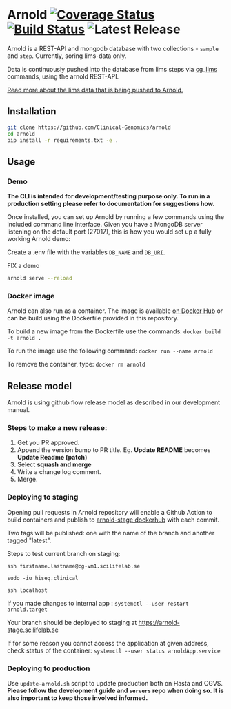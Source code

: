 # Arnold  [![Coverage Status](https://coveralls.io/repos/github/Clinical-Genomics/arnold/badge.svg?branch=master)](https://coveralls.io/github/Clinical-Genomics/arnold?branch=master) [![Build Status](https://travis-ci.org/Clinical-Genomics/arnold.svg?branch=master)](https://travis-ci.org/Clinical-Genomics/arnold) ![Latest Release](https://img.shields.io/github/v/release/clinical-genomics/Arnold)


Arnold is a  REST-API and mongodb database with two collections - `sample` and `step`. Currently, soring lims-data only. 

Data is continuously pushed into the database from lims steps via [cg_lims](https://github.com/Clinical-Genomics/cg_lims) commands, using the arnold REST-API.

[Read more about the lims data that is being pushed to Arnold.](https://github.com/Clinical-Genomics/cg_lims#about-arnold)


## Installation

```bash
git clone https://github.com/Clinical-Genomics/arnold
cd arnold
pip install -r requirements.txt -e .
```

## Usage

### Demo

**The CLI is intended for development/testing purpose only. To run in a production setting please refer to documentation
for suggestions how.**

Once installed, you can set up Arnold by running a few commands using the included command line interface. 
Given you have a MongoDB server listening on the default port (27017), this is how you would set up a fully working 
Arnold demo:

Create a .env file with the variables `DB_NAME` and `DB_URI`.
 
FIX a demo


```bash
arnold serve --reload
```


### Docker image

Arnold can also run as a container. The image is available [on Docker Hub][docker-hub] or can be build using the 
Dockerfile provided in this repository.

To build a new image from the Dockerfile use the commands: `docker build -t arnold .`

To run the image use the following command: `docker run --name arnold `

To remove the container, type: `docker rm arnold`

## Release model
Arnold is using github flow release model as described in our development manual.


### Steps to make a new release:

1) Get you PR approved.
2) Append the version bump to PR title. Eg. __Update README__ becomes __Update Readme (patch)__
3) Select __squash and merge__
4) Write a change log comment.
5) Merge.

	
### Deploying to staging

Opening pull requests in Arnold repository will enable a Github Action to build containers and publish to 
[arnold-stage dockerhub](https://hub.docker.com/repository/docker/clinicalgenomics/arnold-stage) with each commit.

Two tags will be published: one with the name of the branch and another tagged "latest".


Steps to test current branch on staging:

`ssh firstname.lastname@cg-vm1.scilifelab.se`

`sudo -iu hiseq.clinical`

`ssh localhost`
  
If you made changes to internal app : `systemctl --user restart arnold.target` 

Your branch should be deployed to staging at https://arnold-stage.scilifelab.se 

If for some reason you cannot access the application at given address, check status of the container: `systemctl --user status arnoldApp.service`

### Deploying to production

Use `update-arnold.sh` script to update production both on Hasta and CGVS. 
**Please follow the development guide and `servers` repo when doing so. It is also important to keep those involved informed.**


[cg_lims]: https://github.com/Clinical-Genomics/cg_lims
[WisecondorX]: https://github.com/CenterForMedicalGeneticsGhent/WisecondorX
[docker-hub]: https://hub.docker.com/repository/docker/clinicalgenomics/arnold